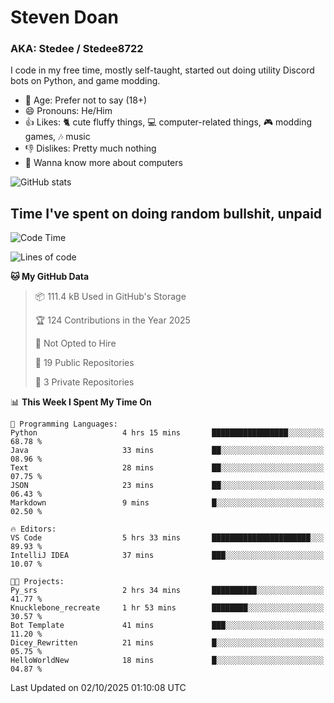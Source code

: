 # Steven Doan
### AKA: Stedee / Stedee8722
I code in my free time, mostly self-taught, started out doing utility Discord bots on Python, and game modding.

- 🤔 Age: Prefer not to say (18+)
- 😄 Pronouns: He/Him
- 👍 Likes: 🐈 cute fluffy things, 💻 computer-related things, 🎮 modding games, 🎶 music
- 👎 Dislikes: Pretty much nothing
- 🥹 Wanna know more about computers

![GitHub stats](https://github-readme-stats-iota-mocha-40.vercel.app/api?username=Stedee8722&show=prs_merged,prs_merged_percentage&show_icons=true&theme=transparent)

## Time I've spent on doing random bullshit, unpaid
<!--START_SECTION:Time I've spent on doing random bullshit, unpaid-->
![Code Time](http://img.shields.io/badge/Code%20Time-333%20hrs%2039%20mins-blue)

![Lines of code](https://img.shields.io/badge/From%20Hello%20World%20I%27ve%20Written-87.9%20thousand%20lines%20of%20code-blue)

**🐱 My GitHub Data** 

> 📦 111.4 kB Used in GitHub's Storage 
 > 
> 🏆 124 Contributions in the Year 2025
 > 
> 🚫 Not Opted to Hire
 > 
> 📜 19 Public Repositories 
 > 
> 🔑 3 Private Repositories 
 > 
📊 **This Week I Spent My Time On** 

```text
💬 Programming Languages: 
Python                   4 hrs 15 mins       █████████████████░░░░░░░░   68.78 % 
Java                     33 mins             ██░░░░░░░░░░░░░░░░░░░░░░░   08.96 % 
Text                     28 mins             ██░░░░░░░░░░░░░░░░░░░░░░░   07.75 % 
JSON                     23 mins             ██░░░░░░░░░░░░░░░░░░░░░░░   06.43 % 
Markdown                 9 mins              █░░░░░░░░░░░░░░░░░░░░░░░░   02.50 % 

🔥 Editors: 
VS Code                  5 hrs 33 mins       ██████████████████████░░░   89.93 % 
IntelliJ IDEA            37 mins             ███░░░░░░░░░░░░░░░░░░░░░░   10.07 % 

🐱‍💻 Projects: 
Py_srs                   2 hrs 34 mins       ██████████░░░░░░░░░░░░░░░   41.77 % 
Knucklebone_recreate     1 hr 53 mins        ████████░░░░░░░░░░░░░░░░░   30.57 % 
Bot Template             41 mins             ███░░░░░░░░░░░░░░░░░░░░░░   11.20 % 
Dicey_Rewritten          21 mins             █░░░░░░░░░░░░░░░░░░░░░░░░   05.75 % 
HelloWorldNew            18 mins             █░░░░░░░░░░░░░░░░░░░░░░░░   04.87 % 
```


 Last Updated on 02/10/2025 01:10:08 UTC
<!--END_SECTION:Time I've spent on doing random bullshit, unpaid-->
